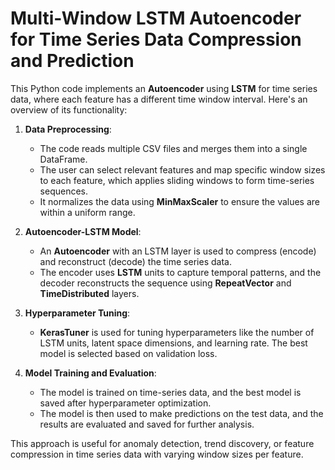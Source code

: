 # Multi-Window LSTM Autoencoder for Time Series Data Compression and Prediction

This Python code implements an **Autoencoder** using **LSTM** for time series data, where each feature has a different time window interval. Here's an overview of its functionality:

1. **Data Preprocessing**: 
   - The code reads multiple CSV files and merges them into a single DataFrame. 
   - The user can select relevant features and map specific window sizes to each feature, which applies sliding windows to form time-series sequences.
   - It normalizes the data using **MinMaxScaler** to ensure the values are within a uniform range.

2. **Autoencoder-LSTM Model**:
   - An **Autoencoder** with an LSTM layer is used to compress (encode) and reconstruct (decode) the time series data.
   - The encoder uses **LSTM** units to capture temporal patterns, and the decoder reconstructs the sequence using **RepeatVector** and **TimeDistributed** layers.
   
3. **Hyperparameter Tuning**:
   - **KerasTuner** is used for tuning hyperparameters like the number of LSTM units, latent space dimensions, and learning rate. The best model is selected based on validation loss.
   
4. **Model Training and Evaluation**:
   - The model is trained on time-series data, and the best model is saved after hyperparameter optimization.
   - The model is then used to make predictions on the test data, and the results are evaluated and saved for further analysis.

This approach is useful for anomaly detection, trend discovery, or feature compression in time series data with varying window sizes per feature.

